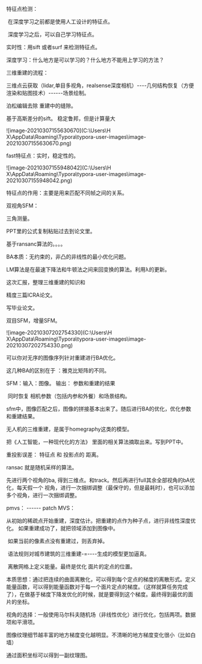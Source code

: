特征点检测：

​	在深度学习之前都是使用人工设计的特征点。

​	深度学习之后，可以自己学习特征点。



实时性：用sift  或者surf 来检测特征点。

深度学习：什么地方是可以学习的？什么地方不能用上学习的方法？

三维重建的流程：

​	三维点云获取（lidar,单目多视角，realsense深度相机）----几何结构恢复（方便渲染和贴图技术）------场景绘制。



泊松编辑去除 重建中的缝隙。

基于高斯差分的sift。  稳定鲁邦，但是计算量大

![image-20210307155630670](C:\Users\H X\AppData\Roaming\Typora\typora-user-images\image-20210307155630670.png)



fast特征点：实时，稳定性的。

![image-20210307155948042](C:\Users\H X\AppData\Roaming\Typora\typora-user-images\image-20210307155948042.png)



特征点的作用：主要是用来匹配不同帧之间的关系。



双视角SFM：

三角测量。

PPT里的公式复制粘贴过去到论文里。

基于ransanc算法的。。。。

BA本质：无约束的，非凸的非线性的最小优化问题。

LM算法是在最速下降法和牛顿法之间来回变换的算法。利用λ的更新。



这次汇报，整理三维重建的知识和

精度三篇ICRA论文。

写毕业论文。

双目SFM，增量SFM。

![image-20210307202754330](C:\Users\H X\AppData\Roaming\Typora\typora-user-images\image-20210307202754330.png)

可以你对无序的图像序列针对重建进行BA优化。

这几种BA的区别在于 ：雅克比矩阵的不同。



SFM：输入：图像。  输出： 参数和重建的结果

​	同时恢复 相机参数（包括内参和外餐）和场景结构。

sfm中，图像匹配之后，图像的拼接基本出来了。随后进行BA的优化，优化参数和重建结果。



无人机的三维重建，是属于homegraphy这类的模型。



把《人工智能，一种现代化的方法》 里面的相关算法摘取出来。写到PPT中。

重投影误差：  特征点 和  投影点的 距离。

ransac 就是随机采样的算法。





先进行两个视角的ba, 得到三维点。和track。然后再进行full其余全部视角的bA优化，每天假一个 视角，进行一次捆绑调整（最保守的，但是最耗时），也可以添加多个视角，进行一次捆绑调整。



pmvs： ------   patch MVS：

​	从初始的稀疏点开始重建，深度估计。把重建的点作为种子点，进行非线性深度优化。 如果重建成功了，就把领域添加到图像中。

​	如果当前的像素点没有重建过，则丢弃掉。



​          语法规则对城市建筑的三维重建-=----生成的模型更加逼真。



​         离散网格上定义能量。最终是优化 面片的定点的位置。

​         本质思想：通过把连续的曲面离散化，可以得到每个定点的梯度的离散形式。定义能量函数，可以得到能量函数对于每一个面片定点的梯度。（这样就算任务完成了），在做基于梯度下降发优化的时候，就是要得到这个梯度。最终得到最优的面片的坐标。



视角的选择：一般使用马尔科夫随机场（非线性优化）进行优化，包括两项。数据项和平滑项。



图像纹理细节越丰富的地方梯度变化越明显。不清晰的地方梯度变化很小（比如白墙）



通过面积坐标可以得到一副纹理图。




